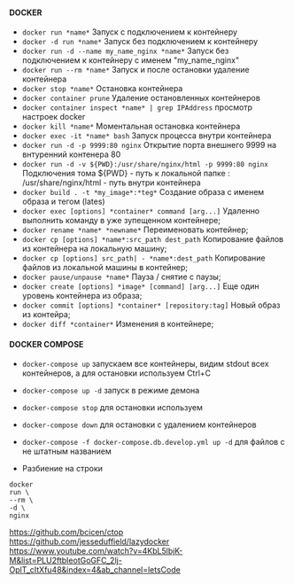 #### DOCKER
* ```docker run *name*```  Запуск с подключением к контейнеру 
* ```docker -d run *name*``` Запуск без подключением к контейнеру 
* ```docker run -d --name my_name_nginx *name*``` Запуск без подключением к контейнеру с именем "my_name_nginx"
* ```docker run --rm *name*``` Запуск и после остановки удаление контейнера 
* ```docker stop *name*``` Остановка контейнера 
* ```docker container prune``` Удаление остановленных контейнеров
* ```docker container inspect *name* | grep IPAddress``` просмотр настроек docker
* ```docker kill *name*``` Моментальная остановка контейнера 
* ```docker exec -it *name* bash``` Запуск процесса внутри контейнера
* ```docker run -d -p 9999:80 nginx``` Открытие порта внешнего 9999 на внтуренний контенера 80
* ```docker run -d -v ${PWD}:/usr/share/nginx/html -p 9999:80 nginx``` Подключения тома ${PWD} - путь к локальной папке : /usr/share/nginx/html - путь внутри контейнера
* ```docker build . -t *my_image*:*teg*``` Создание образа с именем образа и тегом (lates)
* ```docker exec [options] *container* command [arg...]```  Удаленно выполнить команду в уже зупещенном контейнере;
* ```docker rename *name* *newname*```  Переименовать контейнер;
* ```docker cp [options] *name*:src_path dest_path``` Копирование файлов из контейнера на локальную машину;
* ```docker cp [options] src_path| - *name*:dest_path``` Копирование файлов из локальной машины в контейнер;
* ```docker pause/unpause *name*``` Пауза / снятие с паузы; 
* ```docker create [options] *image* [command] [arg...]``` Еще один уровень контейнера из образа;
* ```docker commit [options] *container* [repository:tag]``` Новый образ из контейра;
* ```docker diff *container*``` Изменения в контейнере;
#### DOCKER COMPOSE
* ```docker-compose up```  запускаем все контейнеры, видим stdout всех контейнеров, а для остановки используем Ctrl+C 
* ```docker-compose up -d```  запуск в режиме демона  
* ```docker-compose stop```    для остановки используем  
* ```docker-compose down```   для остановки с удалением контейнеров   
* ```docker-compose -f docker-compose.db.develop.yml up -d``` для файлов с не штатным названием  


* Разбиение на строки
``` 
docker
run \
--rm \
-d \
nginx 
``` 

https://github.com/bcicen/ctop  
https://github.com/jesseduffield/lazydocker  
https://www.youtube.com/watch?v=4KbL5lbjK-M&list=PLU2ftbIeotGoGFC_2lj-OplT_cItXfu48&index=4&ab_channel=letsCode  
